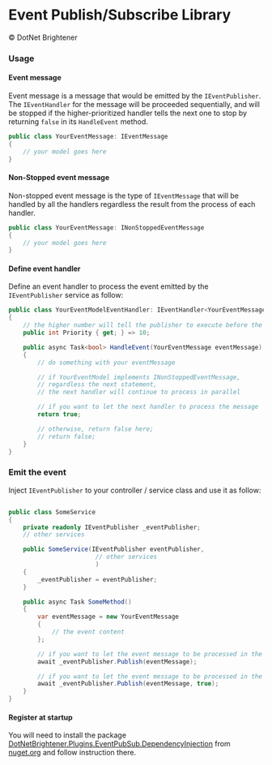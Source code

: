 ﻿# Event Publish/Subscribe Library 

&copy; DotNet Brightener

### Usage

#### Event message

Event message is a message that would be emitted by the `IEventPublisher`. The `IEventHandler` for the message will be proceeded sequentially, and will be stopped if the higher-prioritized handler tells the next one to stop by returning `false` in its `HandleEvent` method.

``` cs
public class YourEventMessage: IEventMessage 
{
	// your model goes here
}
```

#### Non-Stopped event message

Non-stopped event message is the type of `IEventMessage` that will be handled by all the handlers regardless the result from the process of each handler.

``` cs
public class YourEventMessage: INonStoppedEventMessage 
{
	// your model goes here
}
```

#### Define event handler

Define an event handler to process the event emitted by the `IEventPublisher` service as follow:

``` cs 
public class YourEventModelEventHandler: IEventHandler<YourEventMessage>
{
	// the higher number will tell the publisher to execute before the others
	public int Priority { get; } => 10;

	public async Task<bool> HandleEvent(YourEventMessage eventMessage) 
	{
		// do something with your eventMessage

		// if YourEventModel implements INonStoppedEventMessage, 
		// regardless the next statement, 
		// the next handler will continue to process in parallel

		// if you want to let the next handler to process the message
		return true;

		// otherwise, return false here;
		// return false;
	}
}
```

### Emit the event

Inject `IEventPublisher` to your controller / service class and use it as follow:

``` cs 

public class SomeService 
{
	private readonly IEventPublisher _eventPublisher;
	// other services

	public SomeService(IEventPublisher eventPublisher, 
						// other services
						)
	{
		_eventPublisher = eventPublisher;
	}

	public async Task SomeMethod() 
	{
		var eventMessage = new YourEventMessage
		{
			// the event content
		};

		// if you want to let the event message to be processed in the current thread
		await _eventPublisher.Publish(eventMessage);

		// if you want to let the event message to be processed in the another thread
		await _eventPublisher.Publish(eventMessage, true);
	}
}

```

#### Register at startup

You will need to install the package [DotNetBrightener.Plugins.EventPubSub.DependencyInjection](https://www.nuget.org/packages/DotNetBrightener.Plugins.EventPubSub.DependencyInjection) from [nuget.org](https://www.nuget.org) and follow instruction there.